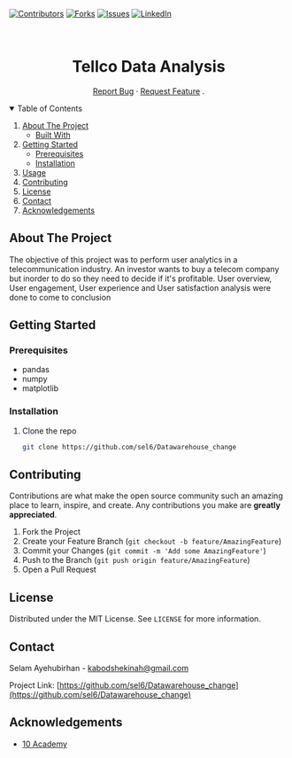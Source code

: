 [![Contributors][contributors-shield]][contributors-url]
[![Forks][forks-shield]][forks-url]
[![Issues][issues-shield]][issues-url]
[![LinkedIn][linkedin-shield]][linkedin-url]


<!-- PROJECT LOGO -->
<br />
<p align="center">
  <a href="https://github.com/sel6/TellCo_Data_Analysis">
  </a>
  <h1 align="center">Tellco Data Analysis</h1>
  <p align="center">
    <a href="https://github.com/sel6/TellCo_Data_Analysis">Report Bug</a>
    ·
    <a href="https://github.com/sel6/TellCo_Data_Analysis/issues">Request Feature</a>
    .
  </p>
</p>



<!-- TABLE OF CONTENTS -->
<details open="open">
  <summary>Table of Contents</summary>
  <ol>
    <li>
      <a href="#about-the-project">About The Project</a>
      <ul>
        <li><a href="#built-with">Built With</a></li>
      </ul>
    </li>
    <li>
      <a href="#getting-started">Getting Started</a>
      <ul>
        <li><a href="#prerequisites">Prerequisites</a></li>
        <li><a href="#installation">Installation</a></li>
      </ul>
    </li>
    <li><a href="#usage">Usage</a></li>
    <li><a href="#contributing">Contributing</a></li>
    <li><a href="#license">License</a></li>
    <li><a href="#contact">Contact</a></li>
    <li><a href="#acknowledgements">Acknowledgements</a></li>
  </ol>
</details>



<!-- ABOUT THE PROJECT -->
## About The Project

The objective of this project was to perform user analytics in a telecommunication industry. An investor wants to buy a telecom company but inorder to do so they need to decide if it's profitable. User overview, User engagement, User experience and User satisfaction analysis were done to come to conclusion

<!-- GETTING STARTED -->
## Getting Started

### Prerequisites

* pandas
* numpy
* matplotlib
  
### Installation

1. Clone the repo
   ```sh
   git clone https://github.com/sel6/Datawarehouse_change
   ```

<!-- CONTRIBUTING -->
## Contributing

Contributions are what make the open source community such an amazing place to learn, inspire, and create. Any contributions you make are **greatly appreciated**.

1. Fork the Project
2. Create your Feature Branch (`git checkout -b feature/AmazingFeature`)
3. Commit your Changes (`git commit -m 'Add some AmazingFeature'`)
4. Push to the Branch (`git push origin feature/AmazingFeature`)
5. Open a Pull Request



<!-- LICENSE -->
## License

Distributed under the MIT License. See `LICENSE` for more information.


<!-- CONTACT -->
## Contact

Selam Ayehubirhan - kabodshekinah@gmail.com

Project Link: [https://github.com/sel6/Datawarehouse_change](https://github.com/sel6/Datawarehouse_change)



<!-- ACKNOWLEDGEMENTS -->
## Acknowledgements
* [10 Academy](https://www.10academy.org/)



<!-- MARKDOWN LINKS & IMAGES -->
<!-- https://www.markdownguide.org/basic-syntax/#reference-style-links -->
[contributors-shield]: https://img.shields.io/github/contributors/sel6/Tellco_Data_Analysis.svg?style=for-the-badge
[contributors-url]: https://github.com/sel6/Tellco_Data_Analysis/graphs/contributors
[forks-shield]: https://img.shields.io/github/forks/sel6/Tellco_Data_Analysis.svg?style=for-the-badge
[forks-url]: https://github.com/sel6/Tellco_Data_Analysis/network/members
[stars-shield]: https://img.shields.io/github/stars/sel6/Tellco_Data_Ananlysis.svg?style=for-the-badge
[stars-url]: https://github.com/sel6/Tellco_Data_Analysis/stargazers
[issues-shield]: https://img.shields.io/github/issues/sel6/Tellco_Data_Analysis.svg?style=for-the-badge
[issues-url]: https://github.com/sel6/Tellco_Data_Analysis/issues
[license-shield]: https://img.shields.io/github/license/sel6/Tellco_Data_Analysis.svg?style=for-the-badge
[license-url]: https://github.com/sel6/Tellco_Data_Analysis/blob/master/LICENSE.txt
[linkedin-shield]: https://img.shields.io/badge/-LinkedIn-black.svg?style=for-the-badge&logo=linkedin&colorB=555
[linkedin-url]: https://www.linkedin.com/in/selam-ayehubirhan-42909617a//

